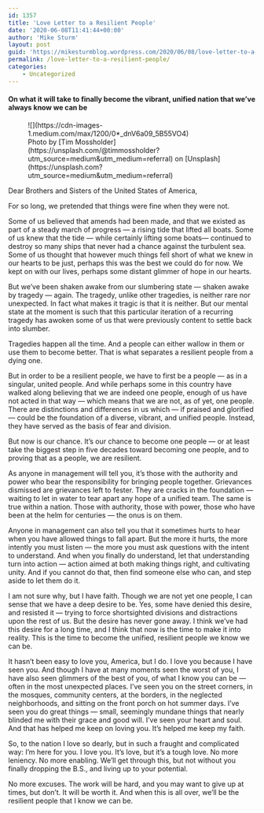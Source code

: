 ```yaml
---
id: 1357
title: 'Love Letter to a Resilient People'
date: '2020-06-08T11:41:44+00:00'
author: 'Mike Sturm'
layout: post
guid: 'https://mikesturmblog.wordpress.com/2020/06/08/love-letter-to-a-resilient-people/'
permalink: /love-letter-to-a-resilient-people/
categories:
    - Uncategorized
---
```


#### On what it will take to finally become the vibrant, unified nation that we’ve always know we can be

<figure class="wp-caption">![](https://cdn-images-1.medium.com/max/1200/0*_dnV6a09_5B55VO4)<figcaption class="wp-caption-text">Photo by [Tim Mossholder](https://unsplash.com/@timmossholder?utm_source=medium&utm_medium=referral) on [Unsplash](https://unsplash.com?utm_source=medium&utm_medium=referral)</figcaption></figure>Dear Brothers and Sisters of the United States of America,

For so long, we pretended that things were fine when they were not.

Some of us believed that amends had been made, and that we existed as part of a steady march of progress — a rising tide that lifted all boats. Some of us knew that the tide — while certainly lifting some boats— continued to destroy so many ships that never had a chance against the turbulent sea. Some of us thought that however much things fell short of what we knew in our hearts to be just, perhaps this was the best we could do for now. We kept on with our lives, perhaps some distant glimmer of hope in our hearts.

But we’ve been shaken awake from our slumbering state — shaken awake by tragedy — again. The tragedy, unlike other tragedies, is neither rare nor unexpected. In fact what makes it tragic is that it is neither. But our mental state at the moment is such that this particular iteration of a recurring tragedy has awoken some of us that were previously content to settle back into slumber.

Tragedies happen all the time. And a people can either wallow in them or use them to become better. That is what separates a resilient people from a dying one.

But in order to be a resilient people, we have to first be a people — as in a singular, united people. And while perhaps some in this country have walked along believing that we are indeed one people, enough of us have not acted in that way — which means that we are not, as of yet, one people. There are distinctions and differences in us which — if praised and glorified — could be the foundation of a diverse, vibrant, and unified people. Instead, they have served as the basis of fear and division.

But now is our chance. It’s our chance to become one people — or at least take the biggest step in five decades toward becoming one people, and to proving that as a people, we are resilient.

As anyone in management will tell you, it’s those with the authority and power who bear the responsibility for bringing people together. Grievances dismissed are grievances left to fester. They are cracks in the foundation — waiting to let in water to tear apart any hope of a unified team. The same is true within a nation. Those with authority, those with power, those who have been at the helm for centuries — the onus is on them.

Anyone in management can also tell you that it sometimes hurts to hear when you have allowed things to fall apart. But the more it hurts, the more intently you must listen — the more you must ask questions with the intent to understand. And when you finally do understand, let that understanding turn into action — action aimed at both making things right, and cultivating unity. And if you cannot do that, then find someone else who can, and step aside to let them do it.

I am not sure why, but I have faith. Though we are not yet one people, I can sense that we have a deep desire to be. Yes, some have denied this desire, and resisted it — trying to force shortsighted divisions and distractions upon the rest of us. But the desire has never gone away. I think we’ve had this desire for a long time, and I think that now is the time to make it into reality. This is the time to become the unified, resilient people we know we can be.

It hasn’t been easy to love you, America, but I do. I love you because I have seen you. And though I have at many moments seen the worst of you, I have also seen glimmers of the best of you, of what I know you can be — often in the most unexpected places. I’ve seen you on the street corners, in the mosques, community centers, at the borders, in the neglected neighborhoods, and sitting on the front porch on hot summer days. I’ve seen you do great things — small, seemingly mundane things that nearly blinded me with their grace and good will. I’ve seen your heart and soul. And that has helped me keep on loving you. It’s helped me keep my faith.

So, to the nation I love so dearly, but in such a fraught and complicated way: I’m here for you. I love you. It’s love, but it’s a tough love. No more leniency. No more enabling. We’ll get through this, but not without you finally dropping the B.S., and living up to your potential.

No more excuses. The work will be hard, and you may want to give up at times, but don’t. It will be worth it. And when this is all over, we’ll be the resilient people that I know we can be.